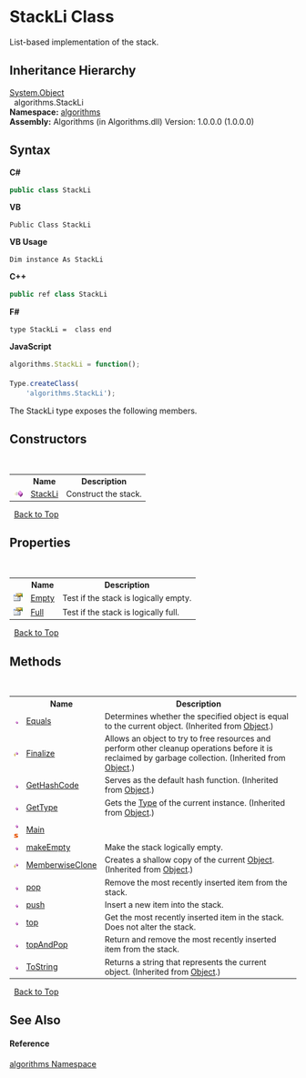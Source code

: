 # StackLi Class
 

List-based implementation of the stack.


## Inheritance Hierarchy
<a href="http://msdn2.microsoft.com/en-us/library/e5kfa45b" target="_blank">System.Object</a><br />&nbsp;&nbsp;algorithms.StackLi<br />
**Namespace:**&nbsp;<a href="82f88b43-fdc9-bc99-9558-75fce96d448f">algorithms</a><br />**Assembly:**&nbsp;Algorithms (in Algorithms.dll) Version: 1.0.0.0 (1.0.0.0)

## Syntax

**C#**<br />
``` C#
public class StackLi
```

**VB**<br />
``` VB
Public Class StackLi
```

**VB Usage**<br />
``` VB Usage
Dim instance As StackLi
```

**C++**<br />
``` C++
public ref class StackLi
```

**F#**<br />
``` F#
type StackLi =  class end
```

**JavaScript**<br />
``` JavaScript
algorithms.StackLi = function();

Type.createClass(
	'algorithms.StackLi');
```

The StackLi type exposes the following members.


## Constructors
&nbsp;<table><tr><th></th><th>Name</th><th>Description</th></tr><tr><td>![Public method](media/pubmethod.gif "Public method")</td><td><a href="20a22e81-ad8d-8698-699d-107a1da46a42">StackLi</a></td><td>
Construct the stack.</td></tr></table>&nbsp;
<a href="#stackli-class">Back to Top</a>

## Properties
&nbsp;<table><tr><th></th><th>Name</th><th>Description</th></tr><tr><td>![Public property](media/pubproperty.gif "Public property")</td><td><a href="0fc30aca-9cb7-d6b4-21ee-8d23bff7471b">Empty</a></td><td>
Test if the stack is logically empty.</td></tr><tr><td>![Public property](media/pubproperty.gif "Public property")</td><td><a href="e0e0d746-ceed-a265-e645-d199d8e723b1">Full</a></td><td>
Test if the stack is logically full.</td></tr></table>&nbsp;
<a href="#stackli-class">Back to Top</a>

## Methods
&nbsp;<table><tr><th></th><th>Name</th><th>Description</th></tr><tr><td>![Public method](media/pubmethod.gif "Public method")</td><td><a href="http://msdn2.microsoft.com/en-us/library/bsc2ak47" target="_blank">Equals</a></td><td>
Determines whether the specified object is equal to the current object.
 (Inherited from <a href="http://msdn2.microsoft.com/en-us/library/e5kfa45b" target="_blank">Object</a>.)</td></tr><tr><td>![Protected method](media/protmethod.gif "Protected method")</td><td><a href="http://msdn2.microsoft.com/en-us/library/4k87zsw7" target="_blank">Finalize</a></td><td>
Allows an object to try to free resources and perform other cleanup operations before it is reclaimed by garbage collection.
 (Inherited from <a href="http://msdn2.microsoft.com/en-us/library/e5kfa45b" target="_blank">Object</a>.)</td></tr><tr><td>![Public method](media/pubmethod.gif "Public method")</td><td><a href="http://msdn2.microsoft.com/en-us/library/zdee4b3y" target="_blank">GetHashCode</a></td><td>
Serves as the default hash function.
 (Inherited from <a href="http://msdn2.microsoft.com/en-us/library/e5kfa45b" target="_blank">Object</a>.)</td></tr><tr><td>![Public method](media/pubmethod.gif "Public method")</td><td><a href="http://msdn2.microsoft.com/en-us/library/dfwy45w9" target="_blank">GetType</a></td><td>
Gets the <a href="http://msdn2.microsoft.com/en-us/library/42892f65" target="_blank">Type</a> of the current instance.
 (Inherited from <a href="http://msdn2.microsoft.com/en-us/library/e5kfa45b" target="_blank">Object</a>.)</td></tr><tr><td>![Public method](media/pubmethod.gif "Public method")![Static member](media/static.gif "Static member")</td><td><a href="824bf52c-9690-005b-8edf-4ea0d8601425">Main</a></td><td /></tr><tr><td>![Public method](media/pubmethod.gif "Public method")</td><td><a href="46755821-d2e3-8d81-4297-3e96247297e8">makeEmpty</a></td><td>
Make the stack logically empty.</td></tr><tr><td>![Protected method](media/protmethod.gif "Protected method")</td><td><a href="http://msdn2.microsoft.com/en-us/library/57ctke0a" target="_blank">MemberwiseClone</a></td><td>
Creates a shallow copy of the current <a href="http://msdn2.microsoft.com/en-us/library/e5kfa45b" target="_blank">Object</a>.
 (Inherited from <a href="http://msdn2.microsoft.com/en-us/library/e5kfa45b" target="_blank">Object</a>.)</td></tr><tr><td>![Public method](media/pubmethod.gif "Public method")</td><td><a href="c7d43f68-76f7-04b5-5023-1a6939327d71">pop</a></td><td>
Remove the most recently inserted item from the stack.</td></tr><tr><td>![Public method](media/pubmethod.gif "Public method")</td><td><a href="c402ce37-5bf1-f45b-0a99-860e0d50e66b">push</a></td><td>
Insert a new item into the stack.</td></tr><tr><td>![Public method](media/pubmethod.gif "Public method")</td><td><a href="6cc5f087-fce8-e9c6-84be-1e146e0c1499">top</a></td><td>
Get the most recently inserted item in the stack. Does not alter the stack.</td></tr><tr><td>![Public method](media/pubmethod.gif "Public method")</td><td><a href="df85fc2a-61d9-03db-557e-e28e2fd58dc4">topAndPop</a></td><td>
Return and remove the most recently inserted item from the stack.</td></tr><tr><td>![Public method](media/pubmethod.gif "Public method")</td><td><a href="http://msdn2.microsoft.com/en-us/library/7bxwbwt2" target="_blank">ToString</a></td><td>
Returns a string that represents the current object.
 (Inherited from <a href="http://msdn2.microsoft.com/en-us/library/e5kfa45b" target="_blank">Object</a>.)</td></tr></table>&nbsp;
<a href="#stackli-class">Back to Top</a>

## See Also


#### Reference
<a href="82f88b43-fdc9-bc99-9558-75fce96d448f">algorithms Namespace</a><br />